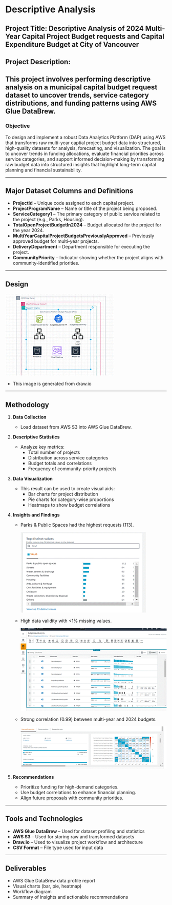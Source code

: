 
# Descriptive Analysis
## Project Title: Descriptive Analysis of 2024 Multi-Year Capital Project Budget requests and Capital Expenditure Budget at City of Vancouver 
## Project Description: 
This project involves performing descriptive analysis on a municipal capital budget request dataset to uncover trends, service category distributions, and funding patterns using AWS Glue DataBrew.
---

### **Objective**  
To design and implement a robust Data Analytics Platform (DAP) using AWS that transforms raw multi-year captial project budget data into structured, high-quality datasets for analysis, forecasting, and visualization. The goal is to uncover trends in funding allocations, evaluate financial priorities across service categories, and support informed decision-making by transforming raw budget data into structured insights that highlight long-term capital planning and financial sustainability.

---

## Major Dataset Columns and Definitions

- **ProjectId** – Unique code assigned to each capital project.  
- **ProjectProgramName** – Name or title of the project being proposed.  
- **ServiceCategory1** – The primary category of public service related to the project (e.g., Parks, Housing).  
- **TotalOpenProjectBudgetIn2024** – Budget allocated for the project for the year 2024.  
- **MultiYearCapitalProjectBudgetsPreviouslyApproved** – Previously approved budget for multi-year projects.  
- **DeliveryDepartment** – Department responsible for executing the project.  
- **CommunityPriority** – Indicator showing whether the project aligns with community-identified priorities.

---

## Design
![Preview](images/design.png)

- This image is generated from draw.io
---


## Methodology

1. **Data Collection**  
   - Load dataset from AWS S3 into AWS Glue DataBrew.

2. **Descriptive Statistics**  
   - Analyze key metrics:  
     - Total number of projects  
     - Distribution across service categories  
     - Budget totals and correlations  
     - Frequency of community-priority projects
     

3. **Data Visualization**  
   - This result can be used to create visual aids:  
     - Bar charts for project distribution  
     - Pie charts for category-wise proportions  
     - Heatmaps to show budget correlations

4. **Insights and Findings**  
   - Parks & Public Spaces had the highest requests (113).

     ![Preview](images/PRofile%20overview.png)
     
   - High data validity with <1% missing values.

     ![Preview](images/Profile%20report1.png)
     
   - Strong correlation (0.99) between multi-year and 2024 budgets.   

      ![Preview](images/Profile%20report.png)
   
        

6. **Recommendations**  
   - Prioritize funding for high-demand categories.  
   - Use budget correlations to enhance financial planning.  
   - Align future proposals with community priorities.

---

## Tools and Technologies

- **AWS Glue DataBrew** – Used for dataset profiling and statistics  
- **AWS S3** – Used for storing raw and transformed datasets  
- **Draw.io** – Used to visualize project workflow and architecture  
- **CSV Format** – File type used for input data

---

## Deliverables

- AWS Glue DataBrew data profile report  
- Visual charts (bar, pie, heatmap)  
- Workflow diagram  
- Summary of insights and actionable recommendations
```

